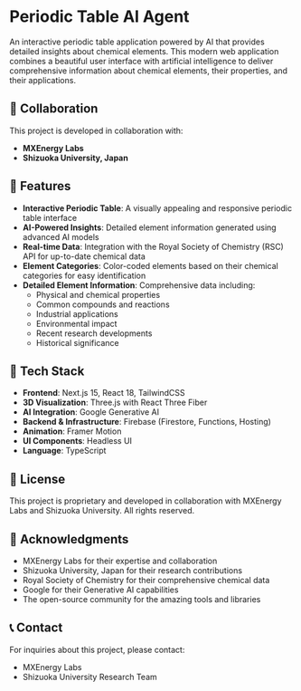 # Periodic Table AI Agent

An interactive periodic table application powered by AI that provides detailed insights about chemical elements. This modern web application combines a beautiful user interface with artificial intelligence to deliver comprehensive information about chemical elements, their properties, and their applications.

## 🤝 Collaboration

This project is developed in collaboration with:
- **MXEnergy Labs**
- **Shizuoka University, Japan**

## 🌟 Features

- **Interactive Periodic Table**: A visually appealing and responsive periodic table interface
- **AI-Powered Insights**: Detailed element information generated using advanced AI models
- **Real-time Data**: Integration with the Royal Society of Chemistry (RSC) API for up-to-date chemical data
- **Element Categories**: Color-coded elements based on their chemical categories for easy identification
- **Detailed Element Information**: Comprehensive data including:
  - Physical and chemical properties
  - Common compounds and reactions
  - Industrial applications
  - Environmental impact
  - Recent research developments
  - Historical significance

## 🚀 Tech Stack

- **Frontend**: Next.js 15, React 18, TailwindCSS
- **3D Visualization**: Three.js with React Three Fiber
- **AI Integration**: Google Generative AI
- **Backend & Infrastructure**: Firebase (Firestore, Functions, Hosting)
- **Animation**: Framer Motion
- **UI Components**: Headless UI
- **Language**: TypeScript

## 📄 License

This project is proprietary and developed in collaboration with MXEnergy Labs and Shizuoka University. All rights reserved.

## 🙏 Acknowledgments

- MXEnergy Labs for their expertise and collaboration
- Shizuoka University, Japan for their research contributions
- Royal Society of Chemistry for their comprehensive chemical data
- Google for their Generative AI capabilities
- The open-source community for the amazing tools and libraries

## 📞 Contact

For inquiries about this project, please contact:
- MXEnergy Labs
- Shizuoka University Research Team
